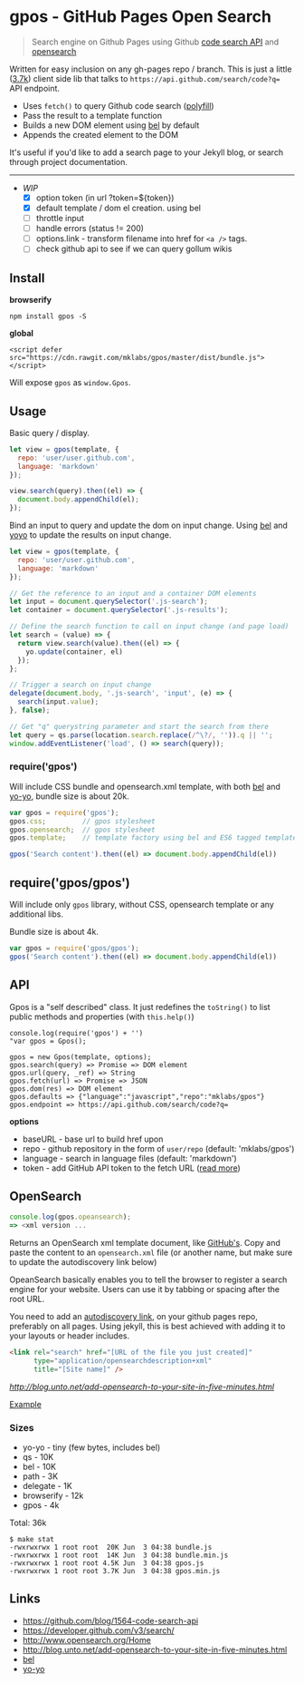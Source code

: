 # gpos - GitHub Pages Open Search

> Search engine on Github Pages using Github [code search
> API](https://github.com/blog/1564-code-search-api) and
> [opensearch](http://www.opensearch.org/Home)

Written for easy inclusion on any gh-pages repo / branch. This is just a little ([3.7k](#sizes))
client side lib that talks to `https://api.github.com/search/code?q=` API endpoint.

- Uses `fetch()` to query Github code search
   ([polyfill](https://github.com/mklabs/polyfill))
- Pass the result to a template function
- Builds a new DOM element using [bel][] by default
- Appends the created element to the DOM

It's useful if you'd like to add a search page to your Jekyll blog, or search
through project documentation.

---

- *WIP*
  - [x] option token (in url ?token=${token})
  - [x] default template / dom el creation. using bel
  - [ ] throttle input
  - [ ] handle errors (status != 200)
  - [ ] options.link - transform filename into href for `<a />` tags.
  - [ ] check github api to see if we can query gollum wikis

## Install

**browserify**

    npm install gpos -S

**global**

```
<script defer src="https://cdn.rawgit.com/mklabs/gpos/master/dist/bundle.js"></script>
```

Will expose `gpos` as `window.Gpos`.

## Usage

Basic query / display.

```js
let view = gpos(template, {
  repo: 'user/user.github.com',
  language: 'markdown'
});

view.search(query).then((el) => {
  document.body.appendChild(el);
});
```

Bind an input to query and update the dom on input change. Using [bel][] and
[yoyo][] to update the results on input change.

```js
let view = gpos(template, {
  repo: 'user/user.github.com',
  language: 'markdown'
});

// Get the reference to an input and a container DOM elements
let input = document.querySelector('.js-search');
let container = document.querySelector('.js-results');

// Define the search function to call on input change (and page load)
let search = (value) => {
  return view.search(value).then((el) => {
    yo.update(container, el)
  });
};

// Trigger a search on input change
delegate(document.body, '.js-search', 'input', (e) => {
  search(input.value);
}, false);

// Get "q" querystring parameter and start the search from there
let query = qs.parse(location.search.replace(/^\?/, '')).q || '';
window.addEventListener('load', () => search(query));
```

### require('gpos')

Will include CSS bundle and opensearch.xml template, with both [bel][] and
[yo-yo][], bundle size is about 20k.

```js
var gpos = require('gpos');
gpos.css;         // gpos stylesheet
gpos.opensearch;  // gpos stylesheet
gpos.template;    // template factory using bel and ES6 tagged templates

gpos('Search content').then((el) => document.body.appendChild(el))
````

## require('gpos/gpos')

Will include only `gpos` library, without CSS, opensearch template or any additional libs.

Bundle size is about 4k.

```js
var gpos = require('gpos/gpos');
gpos('Search content').then((el) => document.body.appendChild(el))
```

## API

Gpos is a "self described" class. It just redefines the `toString()` to list
public methods and properties (with `this.help()`)

```
console.log(require('gpos') + '')
"var gpos = Gpos();

gpos = new Gpos(template, options);
gpos.search(query) => Promise => DOM element
gpos.url(query, _ref) => String
gpos.fetch(url) => Promise => JSON
gpos.dom(res) => DOM element
gpos.defaults => {"language":"javascript","repo":"mklabs/gpos"}
gpos.endpoint => https://api.github.com/search/code?q=
```

**options**

- baseURL  - base url to build href upon
- repo     - github repository in the form of `user/repo` (default: 'mklabs/gpos')
- language - search in language files (default: 'markdown')
- token    - add GitHub API token to the fetch URL ([read more](https://developer.github.com/v3/#authentication))

## OpenSearch

```js
console.log(gpos.opeansearch);
=> <xml version ...
```

Returns an OpenSearch xml template document, like
[GitHub's](https://github.com/opensearch.xml). Copy and paste the content to an
`opensearch.xml` file (or another name, but make sure to update the
autodiscovery link below)

OpeanSearch basically enables you to tell the browser to register a search
engine for your website. Users can use it by tabbing or spacing after the root URL.

You need to add an [autodiscovery
link](http://www.opensearch.org/Specifications/OpenSearch/1.1#Autodiscovery),
on your github pages repo, preferably on all pages. Using jekyll, this is best
achieved with adding it to your layouts or header includes.

```html
<link rel="search" href="[URL of the file you just created]"
      type="application/opensearchdescription+xml"
      title="[Site name]" />
```

*http://blog.unto.net/add-opensearch-to-your-site-in-five-minutes.html*

[Example](http://mkla.bz/opensearch.xml)

### Sizes

- yo-yo - tiny (few bytes, includes bel)
- qs - 10K
- bel - 10K
- path - 3K
- delegate - 1K
- browserify - 12k
- gpos - 4k

Total: 36k

```
$ make stat
-rwxrwxrwx 1 root root  20K Jun  3 04:38 bundle.js
-rwxrwxrwx 1 root root  14K Jun  3 04:38 bundle.min.js
-rwxrwxrwx 1 root root 4.5K Jun  3 04:38 gpos.js
-rwxrwxrwx 1 root root 3.7K Jun  3 04:38 gpos.min.js
```

## Links

- https://github.com/blog/1564-code-search-api
- https://developer.github.com/v3/search/
- http://www.opensearch.org/Home
- http://blog.unto.net/add-opensearch-to-your-site-in-five-minutes.html
- [bel][]
- [yo-yo][]

[yo-yo]: https://github.com/maxogden/yo-yo
[yoyo]: https://github.com/maxogden/yo-yo
[bel]: https://github.com/shama/bel
